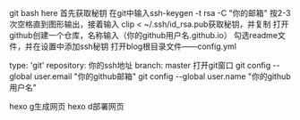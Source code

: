 git bash here
首先获取秘钥
在git中输入ssh-keygen -t rsa -C "你的邮箱"
按2-3次空格直到图形输出，接着输入 clip < ~/.ssh/id_rsa.pub获取秘钥，并复制
打开github创建一个仓库，名称输入（你的github用户名.github.io）
勾选readme文件，并在设置中添加ssh秘钥
打开blog根目录文件——config.yml

  type: 'git'
  repository: 你的ssh地址
  branch: master
  打开git窗口
  git config --global user.email "你的github邮箱"
  git config --global user.name "你的github用户名"

hexo g生成网页
hexo d部署网页
